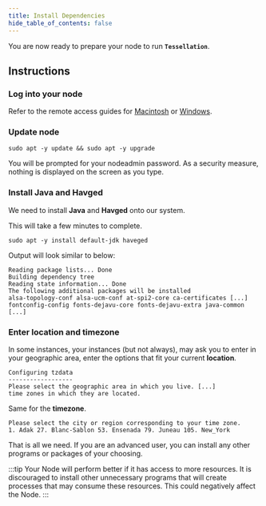 ```yaml
---
title: Install Dependencies
hide_table_of_contents: false
---
```


<head>
  <title>Install Node Dependencies</title>
  <meta
    name="description"
    content="This document will help to install the necessary programs and binaries to properly run a Validator Node."
  />
</head>

You are now ready to prepare your node to run **`Tessellation`**.

## Instructions

### Log into your node
Refer to the remote access guides for [Macintosh](/nodes/resources/accessMac) or [Windows](/nodes/resources/accessWin).

### Update node

```
sudo apt -y update && sudo apt -y upgrade
```

You will be prompted for your nodeadmin password. As a security measure, nothing is displayed on the screen as you type.

### Install Java and Havged

We need to install **Java** and **Havged** onto our system. 

This will take a few minutes to complete.

```
sudo apt -y install default-jdk haveged
```

Output will look similar to below: 

```
Reading package lists... Done
Building dependency tree
Reading state information... Done
The following additional packages will be installed
alsa-topology-conf alsa-ucm-conf at-spi2-core ca-certificates [...]
fontconfig-config fonts-dejavu-core fonts-dejavu-extra java-common
[...]
```

### Enter location and timezone

In some instances, your instances (but not always), may ask you to enter in your geographic area, enter the options that fit your current **location**.

```
Configuring tzdata
------------------
Please select the geographic area in which you live. [...]
time zones in which they are located.
```
Same for the **timezone**.
```
Please select the city or region corresponding to your time zone.
1. Adak 27. Blanc-Sablon 53. Ensenada 79. Juneau 105. New_York
```
That is all we need. If you are an advanced user, you can install any other programs or packages of your choosing.

:::tip
Your Node will perform better if it has access to more resources. It is discouraged to install other unnecessary programs that will create processes that may consume these resources. This could negatively affect the Node.
:::
